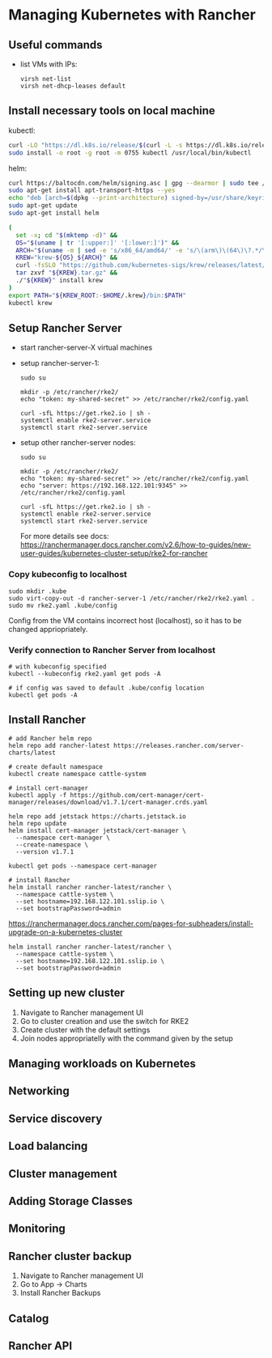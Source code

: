 # Managing Kubernetes with Rancher

## Useful commands
* list VMs with IPs: 
    ```
    virsh net-list
    virsh net-dhcp-leases default
    ```

## Install necessary tools on local machine
kubectl:
```bash
curl -LO "https://dl.k8s.io/release/$(curl -L -s https://dl.k8s.io/release/stable.txt)/bin/linux/amd64/kubectl"
sudo install -o root -g root -m 0755 kubectl /usr/local/bin/kubectl
```

helm:
```bash
curl https://baltocdn.com/helm/signing.asc | gpg --dearmor | sudo tee /usr/share/keyrings/helm.gpg > /dev/null
sudo apt-get install apt-transport-https --yes
echo "deb [arch=$(dpkg --print-architecture) signed-by=/usr/share/keyrings/helm.gpg] https://baltocdn.com/helm/stable/debian/ all main" | sudo tee /etc/apt/sources.list.d/helm-stable-debian.list
sudo apt-get update
sudo apt-get install helm
```


```bash
(
  set -x; cd "$(mktemp -d)" &&
  OS="$(uname | tr '[:upper:]' '[:lower:]')" &&
  ARCH="$(uname -m | sed -e 's/x86_64/amd64/' -e 's/\(arm\)\(64\)\?.*/\1\2/' -e 's/aarch64$/arm64/')" &&
  KREW="krew-${OS}_${ARCH}" &&
  curl -fsSLO "https://github.com/kubernetes-sigs/krew/releases/latest/download/${KREW}.tar.gz" &&
  tar zxvf "${KREW}.tar.gz" &&
  ./"${KREW}" install krew
)
export PATH="${KREW_ROOT:-$HOME/.krew}/bin:$PATH"
kubectl krew
```

## Setup Rancher Server
* start rancher-server-X virtual machines
* setup rancher-server-1:
    ```
    sudo su

    mkdir -p /etc/rancher/rke2/
    echo "token: my-shared-secret" >> /etc/rancher/rke2/config.yaml

    curl -sfL https://get.rke2.io | sh -
    systemctl enable rke2-server.service
    systemctl start rke2-server.service
    ```
* setup other rancher-server nodes:
    ```
    sudo su

    mkdir -p /etc/rancher/rke2/
    echo "token: my-shared-secret" >> /etc/rancher/rke2/config.yaml
    echo "server: https://192.168.122.101:9345" >> /etc/rancher/rke2/config.yaml

    curl -sfL https://get.rke2.io | sh -
    systemctl enable rke2-server.service
    systemctl start rke2-server.service
    ```

    For more details see docs: https://ranchermanager.docs.rancher.com/v2.6/how-to-guides/new-user-guides/kubernetes-cluster-setup/rke2-for-rancher

### Copy kubeconfig to localhost
```
sudo mkdir .kube
sudo virt-copy-out -d rancher-server-1 /etc/rancher/rke2/rke2.yaml .
sudo mv rke2.yaml .kube/config
```
Config from the VM contains incorrect host (localhost), so it has to be changed appriopriately.

### Verify connection to Rancher Server from localhost
```
# with kubeconfig specified
kubectl --kubeconfig rke2.yaml get pods -A

# if config was saved to default .kube/config location
kubectl get pods -A
```

## Install Rancher
```
# add Rancher helm repo
helm repo add rancher-latest https://releases.rancher.com/server-charts/latest

# create default namespace
kubectl create namespace cattle-system

# install cert-manager
kubectl apply -f https://github.com/cert-manager/cert-manager/releases/download/v1.7.1/cert-manager.crds.yaml

helm repo add jetstack https://charts.jetstack.io
helm repo update
helm install cert-manager jetstack/cert-manager \
  --namespace cert-manager \
  --create-namespace \
  --version v1.7.1

kubectl get pods --namespace cert-manager

# install Rancher
helm install rancher rancher-latest/rancher \
  --namespace cattle-system \
  --set hostname=192.168.122.101.sslip.io \
  --set bootstrapPassword=admin
```
https://ranchermanager.docs.rancher.com/pages-for-subheaders/install-upgrade-on-a-kubernetes-cluster

```
helm install rancher rancher-latest/rancher \
  --namespace cattle-system \
  --set hostname=192.168.122.101.sslip.io \
  --set bootstrapPassword=admin
```

## Setting up new cluster

1. Navigate to Rancher management UI
1. Go to cluster creation and use the switch for RKE2 
1. Create cluster with the default settings
1. Join nodes appropriatelly with the command given by the setup

## Managing workloads on Kubernetes


## Networking


## Service discovery


## Load balancing


## Cluster management


## Adding Storage Classes


## Monitoring


## Rancher cluster backup

1. Navigate to Rancher management UI
1. Go to App -> Charts
1. Install Rancher Backups

## Catalog

## Rancher API

